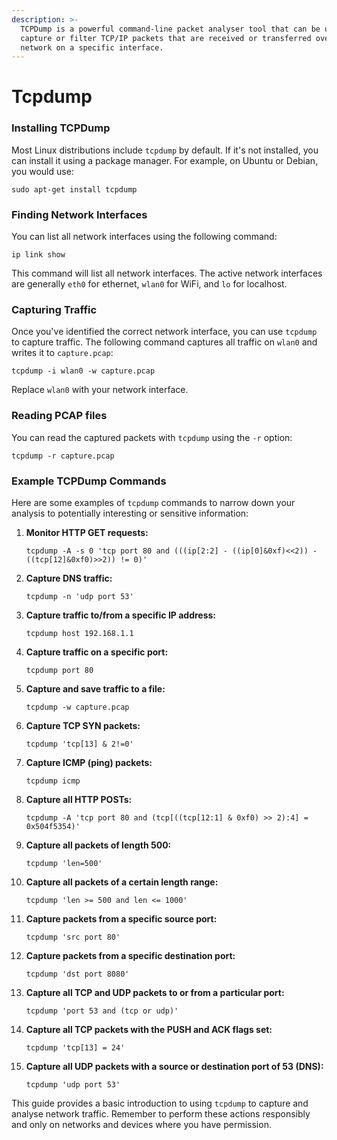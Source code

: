 ```yaml
---
description: >-
  TCPDump is a powerful command-line packet analyser tool that can be used to
  capture or filter TCP/IP packets that are received or transferred over a
  network on a specific interface.
---
```


# Tcpdump

### Installing TCPDump

Most Linux distributions include `tcpdump` by default. If it's not installed, you can install it using a package manager. For example, on Ubuntu or Debian, you would use:

```shell
sudo apt-get install tcpdump
```

### Finding Network Interfaces

You can list all network interfaces using the following command:

```shell
ip link show
```

This command will list all network interfaces. The active network interfaces are generally `eth0` for ethernet, `wlan0` for WiFi, and `lo` for localhost.

### Capturing Traffic

Once you've identified the correct network interface, you can use `tcpdump` to capture traffic. The following command captures all traffic on `wlan0` and writes it to `capture.pcap`:

```shell
tcpdump -i wlan0 -w capture.pcap
```

Replace `wlan0` with your network interface.

### Reading PCAP files

You can read the captured packets with `tcpdump` using the `-r` option:

```shell
tcpdump -r capture.pcap
```

### Example TCPDump Commands

Here are some examples of `tcpdump` commands to narrow down your analysis to potentially interesting or sensitive information:

1.  **Monitor HTTP GET requests:**

    ```shell
    tcpdump -A -s 0 'tcp port 80 and (((ip[2:2] - ((ip[0]&0xf)<<2)) - ((tcp[12]&0xf0)>>2)) != 0)'
    ```
2.  **Capture DNS traffic:**

    ```shell
    tcpdump -n 'udp port 53'
    ```
3.  **Capture traffic to/from a specific IP address:**

    ```shell
    tcpdump host 192.168.1.1
    ```
4.  **Capture traffic on a specific port:**

    ```shell
    tcpdump port 80
    ```
5.  **Capture and save traffic to a file:**

    ```shell
    tcpdump -w capture.pcap
    ```
6.  **Capture TCP SYN packets:**

    ```shell
    tcpdump 'tcp[13] & 2!=0'
    ```
7.  **Capture ICMP (ping) packets:**

    ```shell
    tcpdump icmp
    ```
8.  **Capture all HTTP POSTs:**

    ```shell
    tcpdump -A 'tcp port 80 and (tcp[((tcp[12:1] & 0xf0) >> 2):4] = 0x504f5354)'
    ```
9.  **Capture all packets of length 500:**

    ```shell
    tcpdump 'len=500'
    ```
10. **Capture all packets of a certain length range:**

    ```shell
    tcpdump 'len >= 500 and len <= 1000'
    ```
11. **Capture packets from a specific source port:**

    ```shell
    tcpdump 'src port 80'
    ```
12. **Capture packets from a specific destination port:**

    ```shell
    tcpdump 'dst port 8080'
    ```
13. **Capture all TCP and UDP packets to or from a particular port:**

    ```shell
    tcpdump 'port 53 and (tcp or udp)'
    ```
14. **Capture all TCP packets with the PUSH and ACK flags set:**

    ```shell
    tcpdump 'tcp[13] = 24'
    ```
15. **Capture all UDP packets with a source or destination port of 53 (DNS):**

    ```shell
    tcpdump 'udp port 53'
    ```

This guide provides a basic introduction to using `tcpdump` to capture and analyse network traffic. Remember to perform these actions responsibly and only on networks and devices where you have permission.
